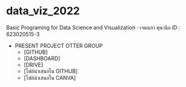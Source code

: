 # data_viz_2022
Basic Programing for Data Science and Visualization : เจนนภา พุนานิล ID : 623020515-3

* PRESENT PROJECT OTTER GROUP
  * [GITHUB]
  * [DASHBOARD]
  * [DRIVE]
  * [ไฟล์นำเสนอใน GITHUB]
  * [ไฟล์นำเสนอใน CANVA]
